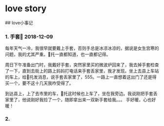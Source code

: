 # love story

<our-secret />
## love小事记

### 1. 手套🧤 <span font-size=10 color="#ccc">2018-12-09</span>

每年天气一冷，我很早就要戴上手套，否则手总是冰凉冰凉的，据说是女生宫寒的问题，我的尤其严重。🐷托一直都知道，也一直都记得。

周日下午准备出门时，我戴好手套，突然家里买的微波炉回来了，我去掉手套检查了一下，直到去街上的路上妈妈打电话来手套丢家里，我才发现。坐上去县上车站的车上，给🐷托发消息，说手套丢家里了，555。一路上一直想着这出门了还是得买一个，要不这十几天我咋受得了。

到达县上，上了去市里的车，🐷托这时候也上车了，坐在我旁边。我说刚把手套丢家里了，他说刚好我捡了一个，随即拿出来一双新手套给我。。。
手好暖，心也好暖！

### 2.
